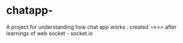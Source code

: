# chatapp-
A project for understanding how chat app works . 
created -->>> after learnings of web socket - socket.io 
